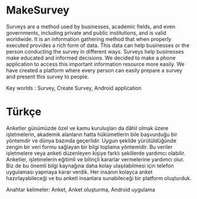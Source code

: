 # MakeSurvey
Surveys are a method used by businesses, academic fields, and even governments, including private and public institutions, and is valid worldwide. It is an information gathering method that when properly executed provides a rich form of data. This data can help businesses or the person conducting the survey in different ways. Surveys help businesses make educated and informed decisions. We decided to make a phone application to access this important information resource more easily. We have created a platform where every person can easily prepare a survey and present this survey to people.

Key worlds : Survey, Create Survey, Android application

# Türkçe

Anketler günümüzde özel ve kamu kuruluşları da dâhil olmak üzere işletmelerin, akademik alanların hatta hükümetlerin bile başvurduğu bir yöntemdir ve dünya bazında geçerlidir. Uygun şekilde yürütüldüğünde zengin bir veri formu sağlayan bir bilgi toplama yöntemidir. Bu veriler işletmelere veya anketi düzenleyen kişiye farklı şekillerde yardımcı olabilir. Anketler, işletmelerin eğitimli ve bilinçli kararlar vermelerine yardımcı olur. Biz de bu önemli bilgi kaynağına daha kolay ulaşılabilmesi için telefon uygulaması yapmaya karar verdik. Her insanın kolayca anket hazırlayabileceği ve bu anketi insanlara sunabileceği bir platform oluşturduk.

Anahtar kelimeler: Anket, Anket oluşturma, Android uygulama
